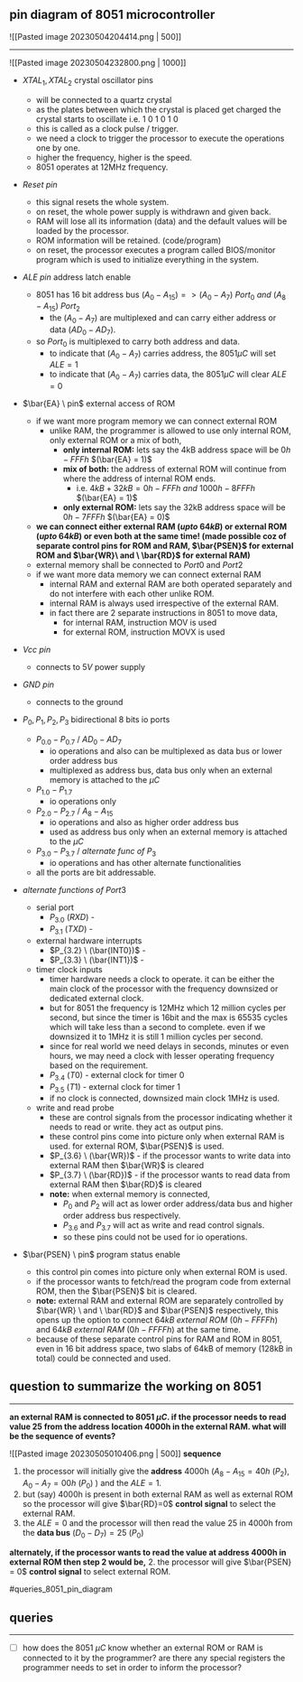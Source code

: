## pin diagram of 8051 microcontroller















































![[Pasted image 20230504204414.png | 500]]

---

![[Pasted image 20230504232800.png | 1000]]

- $XTAL_1, XTAL_2$ crystal oscillator pins
	- will be connected to a quartz crystal
	- as the plates between which the crystal is placed get charged the crystal starts to oscillate i.e. 1 0 1 0 1 0
	- this is called as a clock pulse / trigger.
	- we need a clock to trigger the processor to execute the operations one by one.
	- higher the frequency, higher is the speed.
	- 8051 operates at 12MHz frequency.

- $Reset \ pin$ 
	- this signal resets the whole system.
	- on reset, the whole power supply is withdrawn and given back.
	- RAM will lose all its information (data) and the default values will be loaded by the processor.
	- ROM information will be retained. (code/program)
	- on reset, the processor executes a program called BIOS/monitor program which is used to initialize everything in the system.

- $ALE \ pin$ address latch enable
	- 8051 has 16 bit address bus $(A_0 - A_{15}) => (A_0 - A_7) \ Port_0 \ and \ (A_8 - A_{15}) \ Port_2$
		- the $(A_0 - A_7)$ are multiplexed and can carry either address or data $(AD_0 - AD_7)$.
	- so $Port_0$ is multiplexed to carry both address and data. 
		- to indicate that $(A_0 - A_7)$ carries address, the 8051$\mu C$  will set $ALE = 1$
		- to indicate that $(A_0 - A_7)$ carries data, the 8051$\mu C$ will clear $ALE = 0$

- $\bar{EA} \ pin$ external access of ROM
	- if we want more program memory we can connect external ROM
		- unlike RAM, the programmer is allowed to use only internal ROM, only external ROM or a mix of both,
			- **only internal ROM:** lets say the 4kB address space will be $0h - FFFh$ $(\bar{EA} = 1)$
			- **mix of both:** the address of external ROM will continue from where the address of internal ROM ends. 
				- i.e. $4kB + 32kB = 0h-FFFh \ and \ 1000h-8FFFh$ $(\bar{EA} = 1)$
			- **only external ROM:** lets say the 32kB address space will be $0h - 7FFFh$ $(\bar{EA} = 0)$
	- **we can connect either external RAM $(upto \ 64kB)$ or external ROM $(upto \ 64kB)$ or even both at the same time! (made possible coz of separate control pins for ROM and RAM, $\bar{PSEN}$ for external ROM and $\bar{WR}\ and \ \bar{RD}$ for external RAM)**
	- external memory shall be connected to $Port0$ and $Port2$
	- if we want more data memory we can connect external RAM
		- internal RAM and external RAM are both operated separately and do not interfere with each other unlike ROM.
		- internal RAM is always used irrespective of the external RAM.
		- in fact there are 2 separate instructions in 8051 to move data,
			- for internal RAM, instruction MOV is used
			- for external ROM, instruction MOVX is used

- $Vcc \ pin$ 
	- connects to $5V$ power supply

- $GND \ pin$
	- connects to the ground

- $P_0, P_1, P_2, P_3$ bidirectional 8 bits io ports
	- $P_{0.0} - P_{0.7}$ / $AD_0 - AD_7$
		- io operations and also can be multiplexed as data bus or lower order address bus
		- multiplexed as address bus, data bus only when an external memory is attached to the $\mu C$
	- $P_{1.0} - P_{1.7}$
		- io operations only
	- $P_{2.0} - P_{2.7}$ / $A_8-A_{15}$
		- io operations and also as higher order address bus
		-  used as address bus only when an external memory is attached to the $\mu C$
	- $P_{3.0} - P_{3.7}$ / $alternate\ func\ of\ P_3$
		- io operations and has other alternate functionalities
	- all the ports are bit addressable.

- $alternate \ functions \ of \ Port3$
	- serial port
		- $P_{3.0} \ (RXD)$ - 
		- $P_{3.1} \ (TXD)$ - 
	- external hardware interrupts
		- $P_{3.2} \ (\bar{INT0})$ - 
		- $P_{3.3} \ (\bar{INT1})$ - 
	- timer clock inputs
		- timer hardware needs a clock to operate. it can be either the main clock of the processor with the frequency downsized or dedicated external clock.
		- but for 8051 the frequency is 12MHz which 12 million cycles per second, but since the timer is 16bit and the max is 65535 cycles which will take less than a second to complete. even if we downsized it to 1MHz it is still 1 million cycles per second.
		- since for real world we need delays in seconds, minutes or even hours, we may need a clock with lesser operating frequency based on the requirement.
		- $P_{3.4} \ (T0)$ - external clock for timer 0
		- $P_{3.5} \ (T1)$ - external clock for timer 1
		- if no clock is connected, downsized main clock 1MHz is used.
	- write and read probe
		- these are control signals from the processor indicating whether it needs to read or write. they act as output pins.
		- these control pins come into picture only when external RAM is used. for external ROM, $\bar{PSEN}$ is used.
		- $P_{3.6} \ (\bar{WR})$ - if the processor wants to write data into external RAM then $\bar{WR}$ is cleared 
		- $P_{3.7} \ (\bar{RD})$ -  if the processor wants to read data from external RAM then $\bar{RD}$ is cleared
		- **note:** when external memory is connected, 
			- $P_0$ and $P_2$ will act as lower order address/data bus and higher order address bus respectively.
			- $P_{3.6}$ and $P_{3.7}$ will act as write and read control signals.
			- so these pins could not be used for io operations.

- $\bar{PSEN} \ pin$ program status enable
	- this control pin comes into picture only when external ROM is used.
	- if the processor wants to fetch/read the program code from external ROM, then the $\bar{PSEN}$ bit is cleared.
	- **note:** external RAM and external ROM are separately controlled by $\bar{WR} \ and \ \bar{RD}$ and $\bar{PSEN}$ respectively, this opens up the option to connect $64kB\ external\ ROM\ (0h-FFFFh)$ and $64kB\ external\ RAM\ (0h-FFFFh)$ at the same time.
	- because of these separate control pins for RAM and ROM in 8051, even in 16 bit address space, two slabs of 64kB of memory (128kB in total) could be connected and used.


## question to summarize the working on 8051
---
**an external RAM is connected to 8051 $\mu C$. if the processor needs to read value 25 from the address location 4000h in the external RAM. what will be the sequence of events?**

![[Pasted image 20230505010406.png | 500]]
**sequence**
1. the processor will initially give the **address** 4000h ($A_8 - A_{15} = 40h\ (P_2), A_0 - A_7 = 00h\ (P_0)$ ) and the $ALE = 1$. 
2. but (say) 4000h is present in both external RAM as well as external ROM so the processor will give $\bar{RD}=0$ **control signal** to select the external RAM.
3. the $ALE = 0$ and the processor will then read the value 25 in 4000h from the **data bus** $(D_0 - D_7) = 25\ (P_0)$ 

**alternately, if the processor wants to read the value at address 4000h in external ROM then step 2 would be,**
2. the processor will give $\bar{PSEN} = 0$ **control signal** to select external ROM.


#queries_8051_pin_diagram 
## queries
---
- [ ] how does the 8051 $\mu C$ know whether an external ROM or RAM is connected to it by the programmer? are there any special registers the programmer needs to set in order to inform the processor?